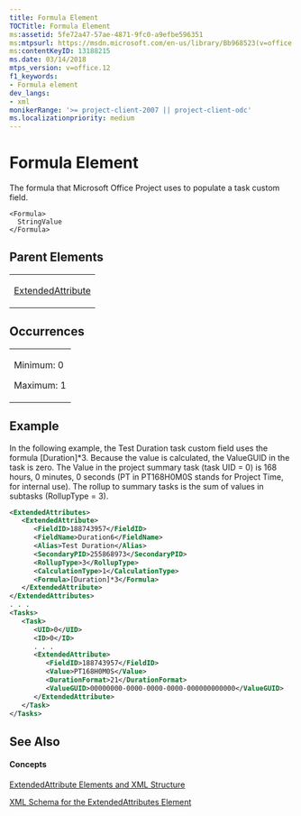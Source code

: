 ```yaml
---
title: Formula Element
TOCTitle: Formula Element
ms:assetid: 5fe72a47-57ae-4871-9fc0-a9efbe596351
ms:mtpsurl: https://msdn.microsoft.com/en-us/library/Bb968523(v=office.12)
ms:contentKeyID: 13188215
ms.date: 03/14/2018
mtps_version: v=office.12
f1_keywords:
- Formula element
dev_langs:
- xml
monikerRange: '>= project-client-2007 || project-client-odc'
ms.localizationpriority: medium
---
```


# Formula Element




The formula that Microsoft Office Project uses to populate a task custom field.

    <Formula>
      StringValue
    </Formula>

## Parent Elements

<table>
<colgroup>
<col style="width: 100%" />
</colgroup>
<tbody>
<tr class="odd">
<td><p><a href="extendedattribute-element.md">ExtendedAttribute</a></p></td>
</tr>
</tbody>
</table>

## Occurrences

<table>
<colgroup>
<col style="width: 100%" />
</colgroup>
<tbody>
<tr class="odd">
<td><p>Minimum: 0</p>
<p>Maximum: 1</p></td>
</tr>
</tbody>
</table>

## Example

In the following example, the Test Duration task custom field uses the formula \[Duration\]\*3. Because the value is calculated, the ValueGUID in the task is zero. The Value in the project summary task (task UID = 0) is 168 hours, 0 minutes, 0 seconds (PT in PT168H0M0S stands for Project Time, for internal use). The rollup to summary tasks is the sum of values in subtasks (RollupType = 3).

``` xml
<ExtendedAttributes>
   <ExtendedAttribute>
      <FieldID>188743957</FieldID>
      <FieldName>Duration6</FieldName>
      <Alias>Test Duration</Alias>
      <SecondaryPID>255868973</SecondaryPID>
      <RollupType>3</RollupType>
      <CalculationType>1</CalculationType>
      <Formula>[Duration]*3</Formula>
   </ExtendedAttribute>
</ExtendedAttributes>
. . .
<Tasks>
   <Task>
      <UID>0</UID>
      <ID>0</ID>
      . . .
      <ExtendedAttribute>
         <FieldID>188743957</FieldID>
         <Value>PT168H0M0S</Value>
         <DurationFormat>21</DurationFormat>
         <ValueGUID>00000000-0000-0000-0000-000000000000</ValueGUID>
      </ExtendedAttribute>
   </Task>
</Tasks>
```

## See Also

#### Concepts

[ExtendedAttribute Elements and XML Structure](extendedattribute-elements-and-xml-structure.md)

[XML Schema for the ExtendedAttributes Element](xml-schema-for-the-extendedattributes-element.md)

